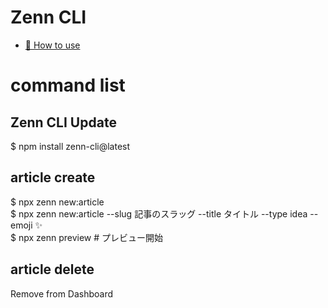 # Zenn CLI

* [📘 How to use](https://zenn.dev/zenn/articles/zenn-cli-guide)

# command list
## Zenn CLI Update
$ npm install zenn-cli@latest

## article create
$ npx zenn new:article  
$ npx zenn new:article --slug 記事のスラッグ --title タイトル --type idea --emoji ✨  
$ npx zenn preview # プレビュー開始  

## article delete
Remove from Dashboard

